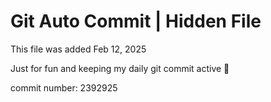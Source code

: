 # Git Auto Commit | Hidden File

This file was added Feb 12, 2025

Just for fun and keeping my daily git commit active 🤪

commit number: 2392925
